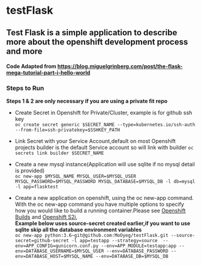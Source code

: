 # testFlask

## Test Flask is a simple application to describe more about the openshift development process and more
#### Code Adapted from https://blog.miguelgrinberg.com/post/the-flask-mega-tutorial-part-i-hello-world
 
### Steps to Run

**Steps 1 & 2 are only necessary if you are using a private fit repo**

- Create Secret in Openshift for Private/Cluster, example is for github ssh key<br/>
```oc create secret generic $SECRET_NAME --type=kubernetes.io/ssh-auth --from-file=ssh-privatekey=$SSHKEY_PATH```

- Link Secret with your Service Account,default on most Openshift projects builder is the default Service account so will link with builder
```oc secrets link builder $SECRET_NAME```

- Create a new mysql instance(Application will use sqlite if no mysql detail is provided)<br/>
```oc new-app $MYSQL_NAME MYSQL_USER=$MYSQL_USER MYSQL_PASSWORD=$MYSQL_PASSWORD MYSQL_DATABASE=$MYSQL_DB -l db=mysql -l app=flasktest```

- Create a new application on openshift, using the oc new-app command. With the oc new-app command you have multiple options to specify how you would like to build a running container.Please see [Openshift Builds](https://docs.openshift.com/container-platform/4.3/builds/understanding-image-builds.html) and [Openshift S2i](https://docs.openshift.com/enterprise/3.2/using_images/s2i_images/python.html), <br/>**Example below uses source-secret created earlier,if you want to use sqlite skip all the database environment variables**</br>```oc new-app python:3.6~git@github.com:MoOyeg/testFlask.git --source-secret=github-secret -l app=testapp --strategy=source  --env=APP_CONFIG=gunicorn.conf.py --env=APP_MODULE=testapp:app --env=DATABASE_USERNAME=$MYSQL_USER --env=DATABASE_PASSWORD --env=DATABASE_HOST=$MYSQL_NAME --env=DATABASE_DB=$MYSQL_DB```


